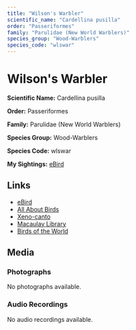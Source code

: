 ```yaml
---
title: "Wilson's Warbler"
scientific_name: "Cardellina pusilla"
order: "Passeriformes"
family: "Parulidae (New World Warblers)"
species_group: "Wood-Warblers"
species_code: "wlswar"
---
```


# Wilson's Warbler

**Scientific Name:** Cardellina pusilla

**Order:** Passeriformes

**Family:** Parulidae (New World Warblers)

**Species Group:** Wood-Warblers

**Species Code:** wlswar

**My Sightings:** [eBird](https://ebird.org/lifelist?r=world&time=life&spp=wlswar)

## Links
* [eBird](https://ebird.org/species/wlswar) 
* [All About Birds](https://www.allaboutbirds.org/guide/wlswar) 
* [Xeno-canto](https://www.xeno-canto.org/species/wlswar) 
* [Macaulay Library](https://search.macaulaylibrary.org/catalog?taxonCode=wlswar&sort=rating_rank_desc)
* [Birds of the World](https://birdsoftheworld.org/bow/species/wlswar)

## Media
### Photographs
No photographs available.

### Audio Recordings
No audio recordings available.
